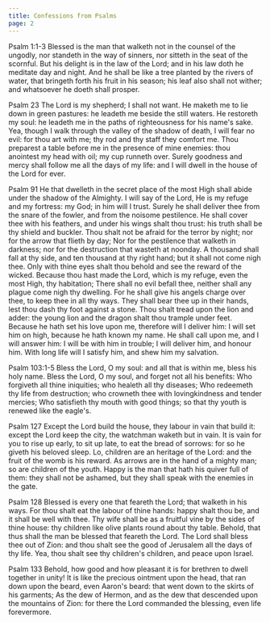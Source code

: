 ```yaml
---
title: Confessions from Psalms
page: 2
---
```


Psalm 1:1-3
Blessed is the man that walketh not in the counsel of the ungodly, nor standeth in the way of sinners, nor sitteth in the seat of the scornful.
But his delight is in the law of the Lord; and in his law doth he meditate day and night.
And he shall be like a tree planted by the rivers of water, that bringeth forth his fruit in his season; his leaf also shall not wither; and whatsoever he doeth shall prosper.

Psalm 23
The Lord is my shepherd; I shall not want.
He maketh me to lie down in green pastures: he leadeth me beside the still waters.
He restoreth my soul: he leadeth me in the paths of righteousness for his name's sake.
Yea, though I walk through the valley of the shadow of death, I will fear no evil: for thou art with me; thy rod and thy staff they comfort me.
Thou preparest a table before me in the presence of mine enemies: thou anointest my head with oil; my cup runneth over.
Surely goodness and mercy shall follow me all the days of my life: and I will dwell in the house of the Lord for ever.

Psalm 91
He that dwelleth in the secret place of the most High shall abide under the shadow of the Almighty.
I will say of the Lord, He is my refuge and my fortress: my God; in him will I trust.
Surely he shall deliver thee from the snare of the fowler, and from the noisome pestilence.
He shall cover thee with his feathers, and under his wings shalt thou trust: his truth shall be thy shield and buckler.
Thou shalt not be afraid for the terror by night; nor for the arrow that flieth by day;
Nor for the pestilence that walketh in darkness; nor for the destruction that wasteth at noonday.
A thousand shall fall at thy side, and ten thousand at thy right hand; but it shall not come nigh thee.
Only with thine eyes shalt thou behold and see the reward of the wicked.
Because thou hast made the Lord, which is my refuge, even the most High, thy habitation;
There shall no evil befall thee, neither shall any plague come nigh thy dwelling.
For he shall give his angels charge over thee, to keep thee in all thy ways.
They shall bear thee up in their hands, lest thou dash thy foot against a stone.
Thou shalt tread upon the lion and adder: the young lion and the dragon shalt thou trample under feet.
Because he hath set his love upon me, therefore will I deliver him: I will set him on high, because he hath known my name.
He shall call upon me, and I will answer him: I will be with him in trouble; I will deliver him, and honour him.
With long life will I satisfy him, and shew him my salvation.

Psalm 103:1-5
Bless the Lord, O my soul: and all that is within me, bless his holy name.
Bless the Lord, O my soul, and forget not all his benefits:
Who forgiveth all thine iniquities; who healeth all thy diseases;
Who redeemeth thy life from destruction; who crowneth thee with lovingkindness and tender mercies;
Who satisfieth thy mouth with good things; so that thy youth is renewed like the eagle's.

Psalm 127
Except the Lord build the house, they labour in vain that build it: except the Lord keep the city, the watchman waketh but in vain.
It is vain for you to rise up early, to sit up late, to eat the bread of sorrows: for so he giveth his beloved sleep.
Lo, children are an heritage of the Lord: and the fruit of the womb is his reward.
As arrows are in the hand of a mighty man; so are children of the youth.
Happy is the man that hath his quiver full of them: they shall not be ashamed, but they shall speak with the enemies in the gate.

Psalm 128
Blessed is every one that feareth the Lord; that walketh in his ways.
For thou shalt eat the labour of thine hands: happy shalt thou be, and it shall be well with thee.
Thy wife shall be as a fruitful vine by the sides of thine house: thy children like olive plants round about thy table.
Behold, that thus shall the man be blessed that feareth the Lord.
The Lord shall bless thee out of Zion: and thou shalt see the good of Jerusalem all the days of thy life.
Yea, thou shalt see thy children's children, and peace upon Israel.

Psalm 133
Behold, how good and how pleasant it is for brethren to dwell together in unity!
It is like the precious ointment upon the head, that ran down upon the beard, even Aaron's beard: that went down to the skirts of his garments;
As the dew of Hermon, and as the dew that descended upon the mountains of Zion: for there the Lord commanded the blessing, even life forevermore.
